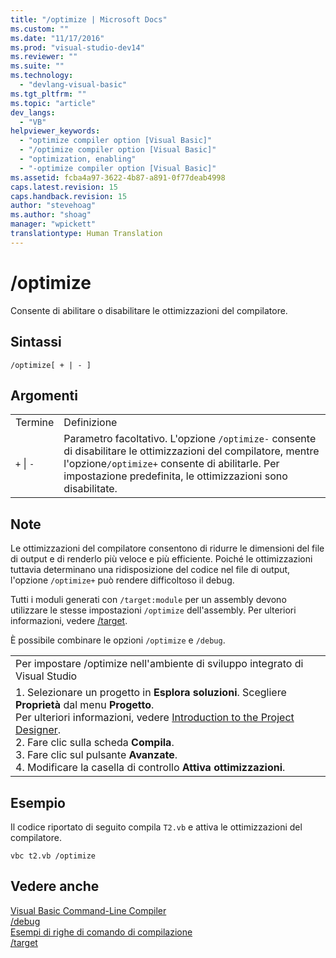 ```yaml
---
title: "/optimize | Microsoft Docs"
ms.custom: ""
ms.date: "11/17/2016"
ms.prod: "visual-studio-dev14"
ms.reviewer: ""
ms.suite: ""
ms.technology: 
  - "devlang-visual-basic"
ms.tgt_pltfrm: ""
ms.topic: "article"
dev_langs: 
  - "VB"
helpviewer_keywords: 
  - "optimize compiler option [Visual Basic]"
  - "/optimize compiler option [Visual Basic]"
  - "optimization, enabling"
  - "-optimize compiler option [Visual Basic]"
ms.assetid: fcba4a97-3622-4b87-a891-0f77deab4998
caps.latest.revision: 15
caps.handback.revision: 15
author: "stevehoag"
ms.author: "shoag"
manager: "wpickett"
translationtype: Human Translation
---
```

# /optimize
Consente di abilitare o disabilitare le ottimizzazioni del compilatore.  
  
## Sintassi  
  
```  
/optimize[ + | - ]  
```  
  
## Argomenti  
  
|||  
|-|-|  
|Termine|Definizione|  
|`+`  &#124; `-`|Parametro facoltativo.  L'opzione `/optimize-` consente di disabilitare le ottimizzazioni del compilatore,  mentre l'opzione`/optimize+` consente di abilitarle.  Per impostazione predefinita, le ottimizzazioni sono disabilitate.|  
  
## Note  
 Le ottimizzazioni del compilatore consentono di ridurre le dimensioni del file di output e di renderlo più veloce e più efficiente.  Poiché le ottimizzazioni tuttavia determinano una ridisposizione del codice nel file di output, l'opzione `/optimize+` può rendere difficoltoso il debug.  
  
 Tutti i moduli generati con `/target:module` per un assembly devono utilizzare le stesse impostazioni `/optimize` dell'assembly.  Per ulteriori informazioni, vedere [\/target](../../../visual-basic/reference/command-line-compiler/target.md).  
  
 È possibile combinare le opzioni `/optimize` e `/debug`.  
  
||  
|-|  
|Per impostare \/optimize nell'ambiente di sviluppo integrato di Visual Studio|  
|1.  Selezionare un progetto in **Esplora soluzioni**.  Scegliere **Proprietà** dal menu **Progetto**.<br />     Per ulteriori informazioni, vedere [Introduction to the Project Designer](http://msdn.microsoft.com/it-it/898dd854-c98d-430c-ba1b-a913ce3c73d7).<br />2.  Fare clic sulla scheda **Compila**.<br />3.  Fare clic sul pulsante **Avanzate**.<br />4.  Modificare la casella di controllo **Attiva ottimizzazioni**.|  
  
## Esempio  
 Il codice riportato di seguito compila `T2.vb` e attiva le ottimizzazioni del compilatore.  
  
```  
vbc t2.vb /optimize  
```  
  
## Vedere anche  
 [Visual Basic Command\-Line Compiler](../../../visual-basic/reference/command-line-compiler/index.md)   
 [\/debug](../../../visual-basic/reference/command-line-compiler/debug.md)   
 [Esempi di righe di comando di compilazione](../../../visual-basic/reference/command-line-compiler/sample-compilation-command-lines.md)   
 [\/target](../../../visual-basic/reference/command-line-compiler/target.md)